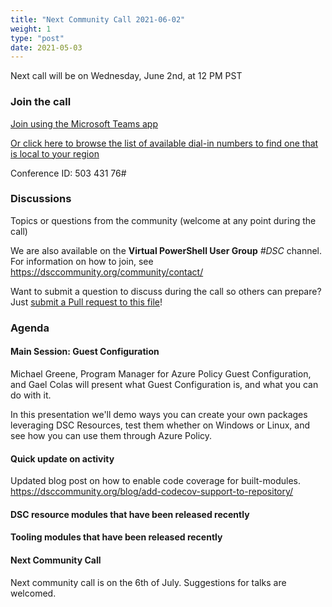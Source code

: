 ```yaml
---
title: "Next Community Call 2021-06-02"
weight: 1
type: "post"
date: 2021-05-03
---
```


Next call will be on Wednesday, June 2nd, at 12 PM PST

### Join the call

[Join using the Microsoft Teams app](https://teams.microsoft.com/l/meetup-join/19%3ameeting_OTc2YThjZGQtNWE4Yi00NDQyLTk5NTktYWIwYjdhMGZjNDRl%40thread.v2/0?context=%7b%22Tid%22%3a%2272f988bf-86f1-41af-91ab-2d7cd011db47%22%2c%22Oid%22%3a%222fd83437-7fe6-4ee4-a109-828a19cb7bff%22%7d)

[Or click here to browse the list of available dial-in numbers to find one that is local to your region](https://dialin.teams.microsoft.com/8551f4c1-bea3-441a-8738-69aa517a91c5?id=50343176)

Conference ID:
503 431 76#

### Discussions

Topics or questions from the community (welcome at any point during the call)

We are also available on the **Virtual PowerShell User Group** _#DSC_ channel.
For information on how to join, see https://dsccommunity.org/community/contact/

Want to submit a question to discuss during the call so others can prepare?
Just [submit a Pull request to this file](https://github.com/dsccommunity/dsccommunity.org/edit/master/content/community_calls/next_call.en.md)!

### Agenda

#### Main Session: Guest Configuration

Michael Greene, Program Manager for Azure Policy Guest Configuration, and Gael Colas will present what Guest Configuration is, and what you can do with it.

In this presentation we'll demo ways you can create your own packages leveraging DSC Resources, test them whether on Windows or Linux, and see how you can use them through Azure Policy.

#### Quick update on activity

Updated blog post on how to enable code coverage for built-modules.
https://dsccommunity.org/blog/add-codecov-support-to-repository/

#### DSC resource modules that have been released recently


#### Tooling modules that have been released recently

#### Next Community Call

Next community call is on the 6th of July.
Suggestions for talks are welcomed.
